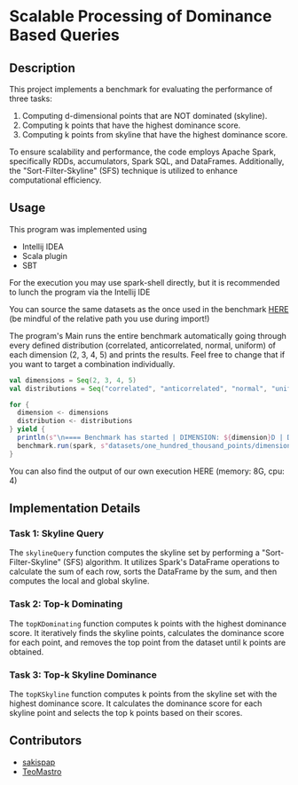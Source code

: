 # Scalable Processing of Dominance Based Queries

## Description
This project implements a benchmark for evaluating the performance of three tasks:
1. Computing d-dimensional points that are NOT dominated (skyline).
2. Computing k points that have the highest dominance score.
3. Computing k points from skyline that have the highest dominance score.

To ensure scalability and performance, the code employs Apache Spark, specifically RDDs, accumulators, Spark SQL, and DataFrames. Additionally, the "Sort-Filter-Skyline" (SFS) technique is utilized to enhance computational efficiency.

## Usage
This program was implemented using
* Intellij IDEA
* Scala plugin 
* SBT

For the execution you may use spark-shell directly, but it is recommended to lunch the program via the Intellij IDE

You can source the same datasets as the once used in the benchmark [HERE](https://drive.google.com/drive/folders/1qoeabD-O3pOwUuctfors7V73vOgIRGtl?usp=sharing) (be mindful of the relative path you use during import!)

The program's Main runs the entire benchmark automatically going through every defined distribution (correlated, anticorrelated, normal, uniform) of each dimension (2, 3, 4, 5) and prints the results. Feel free to change that if you want to target a combination individually.
```scala
val dimensions = Seq(2, 3, 4, 5)
val distributions = Seq("correlated", "anticorrelated", "normal", "uniform")

for {
  dimension <- dimensions
  distribution <- distributions
} yield {
  println(s"\n==== Benchmark has started | DIMENSION: ${dimension}D | DISTRIBUTION: ${distribution} | K: ${K_VALUE} ====\n")
  benchmark.run(spark, s"datasets/one_hundred_thousand_points/dimensions_${dimension}-dist_${distribution}-points_100000.csv", K_VALUE)
}
```
You can also find the output of our own execution HERE (memory: 8G, cpu: 4)
## Implementation Details

### Task 1: Skyline Query
The `skylineQuery` function computes the skyline set by performing a "Sort-Filter-Skyline" (SFS) algorithm. It utilizes Spark's DataFrame operations to calculate the sum of each row, sorts the DataFrame by the sum, and then computes the local and global skyline.

### Task 2: Top-k Dominating
The `topKDominating` function computes k points with the highest dominance score. It iteratively finds the skyline points, calculates the dominance score for each point, and removes the top point from the dataset until k points are obtained.

### Task 3: Top-k Skyline Dominance
The `topKSkyline` function computes k points from the skyline set with the highest dominance score. It calculates the dominance score for each skyline point and selects the top k points based on their scores.

## Contributors
- [sakispap](https://github.com/SakisPap)
- [TeoMastro](https://github.com/TeoMastro)

